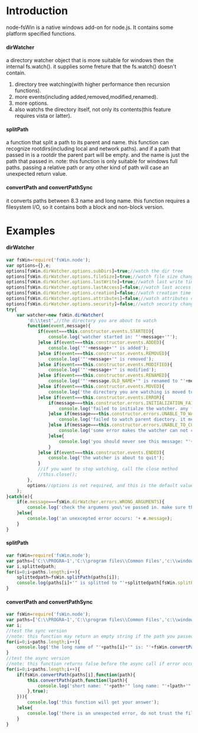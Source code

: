 # Introduction


node-fsWin is a native windows add-on for node.js. It contains some platform specified functions.


#### dirWatcher
a directory watcher object that is more suitable for windows then the internal fs.watch().
it supplies some freture that the fs.watch() doesn't contain.

1. directory tree watching(with higher performance then recursion functions).
2. more events(including added,removed,modified,renamed).
3. more options.
4. also watchs the directory itself, not only its contents(this feature requires vista or latter).


#### splitPath
a function that split a path to its parent and name.
this function can recognize rootdirs(including local and network paths).
and if a path that passed in is a rootdir the parent part will be empty.
and the name is just the path that passed in.
note: this function is only suitable for windows full paths.
passing a relative path or any other kind of path will case an unexpected return value.


#### convertPath and convertPathSync
it converts paths between 8.3 name and long name.
this function requires a filesystem I/O, so it contains both a block and non-block version.


# Examples

#### dirWatcher
```javascript
var fsWin=require('fsWin.node');
var options={},e;
options[fsWin.dirWatcher.options.subDirs]=true;//watch the dir tree
options[fsWin.dirWatcher.options.fileSize]=true;//watch file size changes, will fire in 'modified' event
options[fsWin.dirWatcher.options.lastWrite]=true;//watch last write time changes, will fire in 'modified' event
options[fsWin.dirWatcher.options.lastAccess]=false;//watch last access time changes, will fire in 'modified' event
options[fsWin.dirWatcher.options.creation]=false;//watch creation time changes, will fire in 'modified' event
options[fsWin.dirWatcher.options.attributes]=false;//watch attributes changes, will fire in 'modified' event
options[fsWin.dirWatcher.options.security]=false;//watch security changes, will fire in 'modified' event;
try{
	var watcher=new fsWin.dirWatcher(
		'd:\\test',//the directory you are about to watch
		function(event,message){
			if(event===this.constructor.events.STARTED){
				console.log('watcher started in: "'+message+'"');
			}else if(event===this.constructor.events.ADDED){
				console.log('"'+message+'" is added');
			}else if(event===this.constructor.events.REMOVED){
				console.log('"'+message+'" is removed');
			}else if(event===this.constructor.events.MODIFIED){
				console.log('"'+message+'" is modified');
			}else if(event===this.constructor.events.RENAMED){
				console.log('"'+message.OLD_NAME+'" is renamed to "'+message.NEW_NAME+'"');
			}else if(event===this.constructor.events.MOVED){
				console.log('the directory you are watching is moved to "'+message+'"');
			}else if(event===this.constructor.events.ERROR){
				if(message===this.constructor.errors.INITIALIZATION_FAILED){
					console.log('failed to initialze the watcher. any failure during the initialization may case this error. such as you want to watch an unaccessable or unexist directory.');
				}else if(message===this.constructor.errors.UNABLE_TO_WATCH_PARENT){
					console.log('failed to watch parent diectory. it means the "MOVED" event will nolonger fire. this error always occurs at the start up under winxp. since the GetFinalPathNameByHandleW API is not available.');
				}else if(message===this.constructor.errors.UNABLE_TO_CONTINUE_WATCHING){
					console.log('some error makes the watcher can not continue working. it also means the watcher will exit soon.');
				}else{
					console.log('you should never see this message: "'+message+'"');
				}
			}else if(event===this.constructor.events.ENDED){
				console.log('the watcher is about to quit');
			}
			//if you want to stop watching, call the close method
			//this.close();
		},
		options//options is not required, and this is the default value
	);
}catch(e){
	if(e.message===fsWin.dirWatcher.errors.WRONG_ARGUMENTS){
		console.log('check the argumens you\'ve passed in. make sure there are at least two arguments. the first is a string, and the second is a function.');
	}else{
		console.log('an unexcepted error occurs: '+ e.message);
	}
}
```

#### splitPath
```javascript
var fsWin=require('fsWin.node');
var paths=['C:\\PROGRA~1','C:\\program files\\Common Files','c:\\windows\\system32','c:\\','\\\\mycomputer\\sharefolder\\somedir','\\\\mycomputer\\sharedfolder'];
var i,splittedpath;
for(i=0;i<paths.length;i++){
	splittedpath=fsWin.splitPath(paths[i]);
	console.log(paths[i]+'" is splitted to "'+splittedpath[fsWin.splitPath.returns.PARENT]+'" and "'+splittedpath[fsWin.splitPath.returns.NAME]+'"');
}
```

#### convertPath and convertPathSync
```javascript
var fsWin=require('fsWin.node');
var paths=['C:\\PROGRA~1','C:\\program files\\Common Files','c:\\windows\\system32','c:\\','\\\\mycomputer\\sharefolder\\somedir','\\\\mycomputer\\sharedfolder'];
var i;
//test the sync version
//note: this function may return an empty string if the path you passed in is not found.
for(i=0;i<paths.length;i++){
	console.log('the long name of "'+paths[i]+'" is: "'+fsWin.convertPathSync(paths[i],true)+'" and its short name is "'+fsWin.convertPathSync(paths[i])+'"');
}
//test the async version
//note: this function returns false before the async call if error occurs
for(i=0;i<paths.length;i++){
	if(fsWin.convertPath(paths[i],function(path){
		this.convertPath(path,function(lpath){
			console.log('short name: "'+path+'" long name: "'+lpath+'"');
		},true);
	})){
		console.log('this function will get your answer');
	}else{
		console.log('there is an unexpected error, do not trust the filename it returns');
	}
}
```